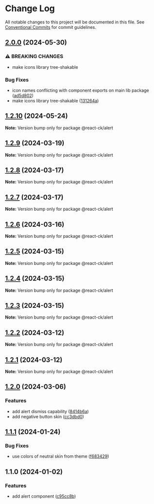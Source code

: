 # Change Log

All notable changes to this project will be documented in this file.
See [Conventional Commits](https://conventionalcommits.org) for commit guidelines.

## [2.0.0](https://github.com/abelflopes/react-ck/compare/@react-ck/alert@1.2.10...@react-ck/alert@2.0.0) (2024-05-30)


### ⚠ BREAKING CHANGES

* make icons library tree-shakable

### Bug Fixes

* icon names conflicting with component exports on main lib package ([ad5d802](https://github.com/abelflopes/react-ck/commit/ad5d8023ac4090c1c564093adbca165b9a5bf63d))
* make icons library tree-shakable ([131264a](https://github.com/abelflopes/react-ck/commit/131264aadd18b710e84b4d1ccdad5d8c6a48f3d8))



## [1.2.10](https://github.com/abelflopes/react-ck/compare/@react-ck/alert@1.2.9...@react-ck/alert@1.2.10) (2024-05-24)

**Note:** Version bump only for package @react-ck/alert





## [1.2.9](https://github.com/abelflopes/react-ck/compare/@react-ck/alert@1.2.8...@react-ck/alert@1.2.9) (2024-03-19)

**Note:** Version bump only for package @react-ck/alert





## [1.2.8](https://github.com/abelflopes/react-ck/compare/@react-ck/alert@1.2.7...@react-ck/alert@1.2.8) (2024-03-17)

**Note:** Version bump only for package @react-ck/alert





## [1.2.7](https://github.com/abelflopes/react-ck/compare/@react-ck/alert@1.2.6...@react-ck/alert@1.2.7) (2024-03-17)

**Note:** Version bump only for package @react-ck/alert





## [1.2.6](https://github.com/abelflopes/react-ck/compare/@react-ck/alert@1.2.5...@react-ck/alert@1.2.6) (2024-03-16)

**Note:** Version bump only for package @react-ck/alert





## [1.2.5](https://github.com/abelflopes/react-ck/compare/@react-ck/alert@1.2.4...@react-ck/alert@1.2.5) (2024-03-15)

**Note:** Version bump only for package @react-ck/alert





## [1.2.4](https://github.com/abelflopes/react-ck/compare/@react-ck/alert@1.2.3...@react-ck/alert@1.2.4) (2024-03-15)

**Note:** Version bump only for package @react-ck/alert





## [1.2.3](https://github.com/abelflopes/react-ck/compare/@react-ck/alert@1.2.2...@react-ck/alert@1.2.3) (2024-03-15)

**Note:** Version bump only for package @react-ck/alert





## [1.2.2](https://github.com/abelflopes/react-ck/compare/@react-ck/alert@1.2.1...@react-ck/alert@1.2.2) (2024-03-12)

**Note:** Version bump only for package @react-ck/alert





## [1.2.1](https://github.com/abelflopes/react-ck/compare/@react-ck/alert@1.2.0...@react-ck/alert@1.2.1) (2024-03-12)

**Note:** Version bump only for package @react-ck/alert





## [1.2.0](https://github.com/abelflopes/react-ck/compare/@react-ck/alert@1.1.1...@react-ck/alert@1.2.0) (2024-03-06)


### Features

* add alert dismiss capability ([8414b6a](https://github.com/abelflopes/react-ck/commit/8414b6a9eecd30ae04dd43f19cf28b2d61768bb1))
* add negative button skin ([cc3dbd0](https://github.com/abelflopes/react-ck/commit/cc3dbd0cb63f19b0e3f968008a2a960e85d0951a))



## [1.1.1](https://github.com/abelflopes/react-ck/compare/@react-ck/alert@1.1.0...@react-ck/alert@1.1.1) (2024-01-24)


### Bug Fixes

* use colors of neutral skin from theme ([f683429](https://github.com/abelflopes/react-ck/commit/f6834292b82404a50d888127bf35852a81f01e9e))



## 1.1.0 (2024-01-02)


### Features

* add alert component ([c95cc8b](https://github.com/abelflopes/react-ck/commit/c95cc8b37c0471b1db11b124d5d676677b64eacb))
